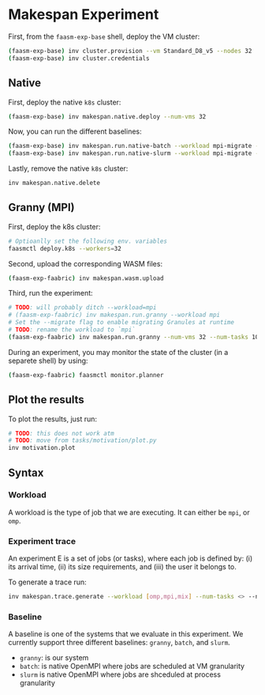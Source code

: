 # Makespan Experiment

First, from the `faasm-exp-base` shell, deploy the VM cluster:

```bash
(faasm-exp-base) inv cluster.provision --vm Standard_D8_v5 --nodes 32
(faasm-exp-base) inv cluster.credentials
```

## Native

First, deploy the native `k8s` cluster:

```bash
(faasm-exp-base) inv makespan.native.deploy --num-vms 32
```

Now, you can run the different baselines:

```bash
(faasm-exp-base) inv makespan.run.native-batch --workload mpi-migrate --num-vms 32 --num-tasks 100
(faasm-exp-base) inv makespan.run.native-slurm --workload mpi-migrate --num-vms 32 --num-tasks 100
```

Lastly, remove the native `k8s` cluster:

```bash
inv makespan.native.delete
```

## Granny (MPI)

First, deploy the k8s cluster:

```bash
# Optioanlly set the following env. variables
faasmctl deploy.k8s --workers=32
```

Second, upload the corresponding WASM files:

```bash
(faasm-exp-faabric) inv makespan.wasm.upload
```

Third, run the experiment:

```bash
# TODO: will probably ditch --workload=mpi
# (faasm-exp-faabric) inv makespan.run.granny --workload mpi
# Set the --migrate flag to enable migrating Granules at runtime
# TODO: rename the workload to `mpi`
(faasm-exp-faabric) inv makespan.run.granny --num-vms 32 --num-tasks 100 --workload mpi-migrate [--migrate]
```

During an experiment, you may monitor the state of the cluster (in a separete
shell) by using:

```bash
(faasm-exp-faabric) faasmctl monitor.planner
```

## Plot the results

To plot the results, just run:

```bash
# TODO: this does not work atm
# TODO: move from tasks/motivation/plot.py
inv motivation.plot
```

## Syntax

### Workload

A workload is the type of job that we are executing. It can either be `mpi`,
or `omp`.

### Experiment trace

An experiment E is a set of jobs (or tasks), where each job is defined by: (i)
its arrival time, (ii) its size requirements, and (iii) the user it belongs
to.

To generate a trace run:

```bash
inv makespan.trace.generate --workload [omp,mpi,mix] --num-tasks <> --num-cores-per-vm <>
```

### Baseline

A baseline is one of the systems that we evaluate in this experiment. We
currently support three different baselines: `granny`, `batch`, and `slurm`.
- `granny`: is our system
- `batch`: is native OpenMPI where jobs are scheduled at VM granularity
- `slurm` is native OpenMPI where jobs are shceduled at process granularity
